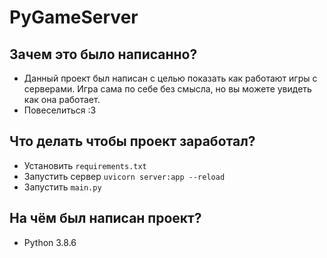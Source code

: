 # PyGameServer
 
## Зачем это было написанно?

- Данный проект был написан с целью показать как работают игры с серверами. Игра сама по себе без смысла, но вы можете увидеть как она работает.
- Повеселиться :З

## Что делать чтобы проект заработал?

- Установить ``requirements.txt``
- Запустить сервер ``uvicorn server:app --reload``
- Запустить ``main.py``

## На чём был написан проект?

- Python 3.8.6